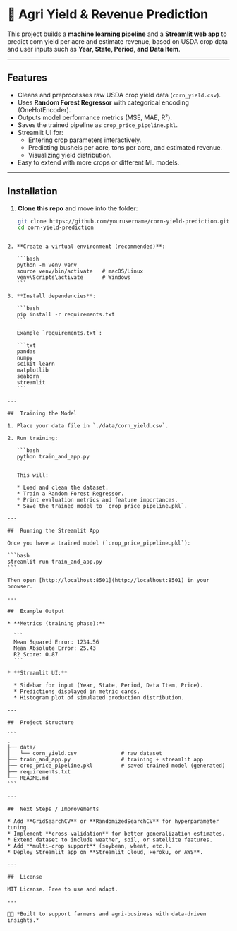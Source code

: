 
# 🌽 Agri Yield & Revenue Prediction

This project builds a **machine learning pipeline** and a **Streamlit web app** to predict corn yield per acre and estimate revenue, based on USDA crop data and user inputs such as **Year, State, Period, and Data Item**.

---

##  Features
- Cleans and preprocesses raw USDA crop yield data (`corn_yield.csv`).
- Uses **Random Forest Regressor** with categorical encoding (OneHotEncoder).
- Outputs model performance metrics (MSE, MAE, R²).
- Saves the trained pipeline as `crop_price_pipeline.pkl`.
- Streamlit UI for:
  - Entering crop parameters interactively.
  - Predicting bushels per acre, tons per acre, and estimated revenue.
  - Visualizing yield distribution.
- Easy to extend with more crops or different ML models.

---

##  Installation

1. **Clone this repo** and move into the folder:
   ```bash
   git clone https://github.com/yourusername/corn-yield-prediction.git
   cd corn-yield-prediction
````

2. **Create a virtual environment (recommended)**:

   ```bash
   python -m venv venv
   source venv/bin/activate   # macOS/Linux
   venv\Scripts\activate      # Windows
   ```

3. **Install dependencies**:

   ```bash
   pip install -r requirements.txt
   ```

   Example `requirements.txt`:

   ```txt
   pandas
   numpy
   scikit-learn
   matplotlib
   seaborn
   streamlit
   ```

---

##  Training the Model

1. Place your data file in `./data/corn_yield.csv`.

2. Run training:

   ```bash
   python train_and_app.py
   ```

   This will:

   * Load and clean the dataset.
   * Train a Random Forest Regressor.
   * Print evaluation metrics and feature importances.
   * Save the trained model to `crop_price_pipeline.pkl`.

---

##  Running the Streamlit App

Once you have a trained model (`crop_price_pipeline.pkl`):

```bash
streamlit run train_and_app.py
```

Then open [http://localhost:8501](http://localhost:8501) in your browser.

---

##  Example Output

* **Metrics (training phase):**

  ```
  Mean Squared Error: 1234.56
  Mean Absolute Error: 25.43
  R2 Score: 0.87
  ```

* **Streamlit UI:**

  * Sidebar for input (Year, State, Period, Data Item, Price).
  * Predictions displayed in metric cards.
  * Histogram plot of simulated production distribution.

---

##  Project Structure

```
.
├── data/
│   └── corn_yield.csv              # raw dataset
├── train_and_app.py                # training + streamlit app
├── crop_price_pipeline.pkl         # saved trained model (generated)
├── requirements.txt
└── README.md
```

---

##  Next Steps / Improvements

* Add **GridSearchCV** or **RandomizedSearchCV** for hyperparameter tuning.
* Implement **cross-validation** for better generalization estimates.
* Extend dataset to include weather, soil, or satellite features.
* Add **multi-crop support** (soybean, wheat, etc.).
* Deploy Streamlit app on **Streamlit Cloud, Heroku, or AWS**.

---

##  License

MIT License. Free to use and adapt.

---

👨‍🌾 *Built to support farmers and agri-business with data-driven insights.*
